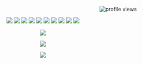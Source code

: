 <!-- 방문자 수 카운터 -->
<p align="right">
  <img src="https://komarev.com/ghpvc/?username=Developer-Duck&label=Profile%20views&color=0e75b6&style=flat" alt="profile views" />
</p>

<!-- 기술 스택 뱃지 -->
<p align="center">
  <img src="https://img.shields.io/badge/HTML5-E34F26?style=for-the-badge&logo=html5&logoColor=white"/>
  <img src="https://img.shields.io/badge/CSS3-1572B6?style=for-the-badge&logo=css3&logoColor=white"/>
  <img src="https://img.shields.io/badge/JavaScript-F7DF1E?style=for-the-badge&logo=javascript&logoColor=black"/>
  <img src="https://img.shields.io/badge/React-20232A?style=for-the-badge&logo=react&logoColor=61DAFB"/>
  <img src="https://img.shields.io/badge/Python-3776AB?style=for-the-badge&logo=python&logoColor=white"/>
  <img src="https://img.shields.io/badge/OpenCV-5C3EE8?style=for-the-badge&logo=opencv&logoColor=white"/>
  <img src="https://img.shields.io/badge/YOLOv5-000000?style=for-the-badge&logo=github&logoColor=white"/>
  <img src="https://img.shields.io/badge/PyQt5-41CD52?style=for-the-badge&logo=qt&logoColor=white"/>
  <img src="https://img.shields.io/badge/WPF-512BD4?style=for-the-badge&logo=.net&logoColor=white"/>
  <img src="https://img.shields.io/badge/C%23-239120?style=for-the-badge&logo=c-sharp&logoColor=white"/>
</p>

<!-- GitHub 언어 비율 그래프 -->
<p align="center">
  <img src="https://github-readme-stats.vercel.app/api/top-langs/?username=Developer-Duck&layout=compact&langs_count=8&theme=tokyonight"/>
</p>

<!-- GitHub Stats 카드 -->
<p align="center">
  <img src="https://github-readme-stats.vercel.app/api?username=Developer-Duck&show_icons=true&theme=tokyonight" />
</p>

<!-- GitHub 히트맵 (activity graph) -->
<p align="center">
  <img src="https://github-readme-activity-graph.vercel.app/graph?username=Developer-Duck&theme=tokyo-night&area=true" />
</p>
